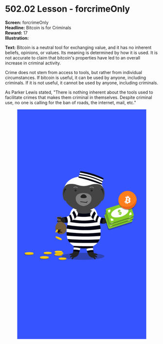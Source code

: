 # 502.02 Lesson - forcrimeOnly

**Screen:** forcrimeOnly\
**Headline:** Bitcoin is for Criminals\
**Reward:** 17\
**Illustration:**

**Text:** Bitcoin is a neutral tool for exchanging value, and it has no inherent beliefs, opinions, or values. Its meaning is determined by how it is used. It is not accurate to claim that bitcoin's properties have led to an overall increase in criminal activity.&#x20;

Crime does not stem from access to tools, but rather from individual circumstances. If bitcoin is useful, it can be used by anyone, including criminals. If it is not useful, it cannot be used by anyone, including criminals.&#x20;

As Parker Lewis stated, "There is nothing inherent about the tools used to facilitate crimes that makes them criminal in themselves. Despite criminal use, no one is calling for the ban of roads, the internet, mail, etc."

<figure><img src="../.gitbook/assets/502-02.png" alt=""><figcaption></figcaption></figure>
